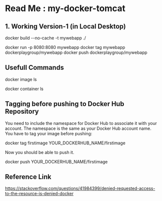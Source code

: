 # Read Me : my-docker-tomcat

## 1. Working Version-1 (in Local Desktop)

docker build --no-cache -t mywebapp ./

docker run -p 8080:8080 mywebapp
docker tag mywebapp dockerplaygroup/mywebapp
docker push dockerplaygroup/mywebapp





## Usefull Commands

docker image ls

docker container ls

## Tagging before pushing to Docker Hub Repository

You need to include the namespace for Docker Hub to associate it with your account. The namespace is the same as your Docker Hub account name.
You have to tag your image before pushing:

docker tag firstimage YOUR_DOCKERHUB_NAME/firstimage

Now you should be able to push it.

docker push YOUR_DOCKERHUB_NAME/firstimage

## Reference Link
https://stackoverflow.com/questions/41984399/denied-requested-access-to-the-resource-is-denied-docker